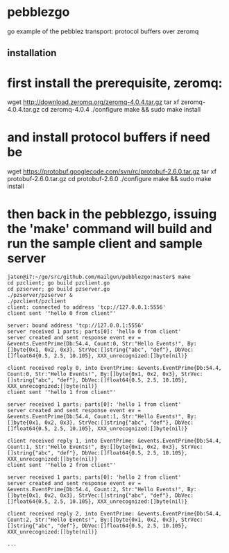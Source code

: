 pebblezgo
=========

go example of the pebblez transport: protocol buffers over zeromq 

installation
-----------

# first install the prerequisite, zeromq:
wget http://download.zeromq.org/zeromq-4.0.4.tar.gz
tar xf zeromq-4.0.4.tar.gz
cd zeromq-4.0.4
./configure
make && sudo make install

# and install protocol buffers if need be
wget https://protobuf.googlecode.com/svn/rc/protobuf-2.6.0.tar.gz
tar xf protobuf-2.6.0.tar.gz
cd protobuf-2.6.0
./configure
make && sudo make install

# then back in the pebblezgo, issuing the 'make' command will build and run the sample client and sample server
~~~
jaten@i7:~/go/src/github.com/mailgun/pebblezgo:master$ make
cd pzclient; go build pzclient.go
cd pzserver; go build pzserver.go
./pzserver/pzserver &
./pzclient/pzclient
client: connected to address 'tcp://127.0.0.1:5556'
client sent '"hello 0 from client"'

server: bound address 'tcp://127.0.0.1:5556'
server received 1 parts; parts[0]: 'hello 0 from client'
server created and sent response event ev = &events.EventPrime{Db:54.4, Count:0, Str:"Hello Events!", By:[]byte{0x1, 0x2, 0x3}, StrVec:[]string{"abc", "def"}, DbVec:[]float64{0.5, 2.5, 10.105}, XXX_unrecognized:[]byte(nil)}

client received reply 0, into EventPrime: &events.EventPrime{Db:54.4, Count:0, Str:"Hello Events!", By:[]byte{0x1, 0x2, 0x3}, StrVec:[]string{"abc", "def"}, DbVec:[]float64{0.5, 2.5, 10.105}, XXX_unrecognized:[]byte(nil)}
client sent '"hello 1 from client"'

server received 1 parts; parts[0]: 'hello 1 from client'
server created and sent response event ev = &events.EventPrime{Db:54.4, Count:1, Str:"Hello Events!", By:[]byte{0x1, 0x2, 0x3}, StrVec:[]string{"abc", "def"}, DbVec:[]float64{0.5, 2.5, 10.105}, XXX_unrecognized:[]byte(nil)}

client received reply 1, into EventPrime: &events.EventPrime{Db:54.4, Count:1, Str:"Hello Events!", By:[]byte{0x1, 0x2, 0x3}, StrVec:[]string{"abc", "def"}, DbVec:[]float64{0.5, 2.5, 10.105}, XXX_unrecognized:[]byte(nil)}
client sent '"hello 2 from client"'

server received 1 parts; parts[0]: 'hello 2 from client'
server created and sent response event ev = &events.EventPrime{Db:54.4, Count:2, Str:"Hello Events!", By:[]byte{0x1, 0x2, 0x3}, StrVec:[]string{"abc", "def"}, DbVec:[]float64{0.5, 2.5, 10.105}, XXX_unrecognized:[]byte(nil)}

client received reply 2, into EventPrime: &events.EventPrime{Db:54.4, Count:2, Str:"Hello Events!", By:[]byte{0x1, 0x2, 0x3}, StrVec:[]string{"abc", "def"}, DbVec:[]float64{0.5, 2.5, 10.105}, XXX_unrecognized:[]byte(nil)}

...

~~~